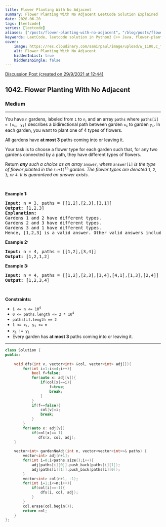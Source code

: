 ```yaml
---
title: Flower Planting With No Adjacent
summary: Flower Planting With No Adjacent LeetCode Solution Explained
date: 2020-06-20
tags: [leetcode]
series: [leetcode]
aliases: ["/posts/flower-planting-with-no-adjacent", "/blog/posts/flower-planting-with-no-adjacent", "/flower-planting-with-no-adjacent"]
keywords: LeetCode, leetcode solution in Python3 C++ Java, flower-planting-with-no-adjacent solution
cover:
    image: https://res.cloudinary.com/samirpaul/image/upload/w_1100,c_fit,co_rgb:FFFFFF,l_text:Arial_70_bold:Flower Planting With No Adjacent/problem-solving.webp
    alt: Flower Planting With No Adjacent
    hiddenInList: true
    hiddenInSingle: false
---
```



[Discussion Post (created on 29/9/2021 at 12:44)](https://leetcode.com/problems/flower-planting-with-no-adjacent/discuss/1546777/C%2B%2B-or-Easy-to-understand-or-DFS)  
<h2>1042. Flower Planting With No Adjacent</h2><h3>Medium</h3><hr><div><p>You have <code>n</code> gardens, labeled from <code>1</code> to <code>n</code>, and an array <code>paths</code> where <code>paths[i] = [x<sub>i</sub>, y<sub>i</sub>]</code> describes a bidirectional path between garden <code>x<sub>i</sub></code> to garden <code>y<sub>i</sub></code>. In each garden, you want to plant one of 4 types of flowers.</p>

<p>All gardens have <strong>at most 3</strong> paths coming into or leaving it.</p>

<p>Your task is to choose a flower type for each garden such that, for any two gardens connected by a path, they have different types of flowers.</p>

<p>Return <em><strong>any</strong> such a choice as an array </em><code>answer</code><em>, where </em><code>answer[i]</code><em> is the type of flower planted in the </em><code>(i+1)<sup>th</sup></code><em> garden. The flower types are denoted </em><code>1</code><em>, </em><code>2</code><em>, </em><code>3</code><em>, or </em><code>4</code><em>. It is guaranteed an answer exists.</em></p>

<p>&nbsp;</p>
<p><strong>Example 1:</strong></p>

<pre><strong>Input:</strong> n = 3, paths = [[1,2],[2,3],[3,1]]
<strong>Output:</strong> [1,2,3]
<strong>Explanation:</strong>
Gardens 1 and 2 have different types.
Gardens 2 and 3 have different types.
Gardens 3 and 1 have different types.
Hence, [1,2,3] is a valid answer. Other valid answers include [1,2,4], [1,4,2], and [3,2,1].
</pre>

<p><strong>Example 2:</strong></p>

<pre><strong>Input:</strong> n = 4, paths = [[1,2],[3,4]]
<strong>Output:</strong> [1,2,1,2]
</pre>

<p><strong>Example 3:</strong></p>

<pre><strong>Input:</strong> n = 4, paths = [[1,2],[2,3],[3,4],[4,1],[1,3],[2,4]]
<strong>Output:</strong> [1,2,3,4]
</pre>

<p>&nbsp;</p>
<p><strong>Constraints:</strong></p>

<ul>
	<li><code>1 &lt;= n &lt;= 10<sup>4</sup></code></li>
	<li><code>0 &lt;= paths.length &lt;= 2 * 10<sup>4</sup></code></li>
	<li><code>paths[i].length == 2</code></li>
	<li><code>1 &lt;= x<sub>i</sub>, y<sub>i</sub> &lt;= n</code></li>
	<li><code>x<sub>i</sub> != y<sub>i</sub></code></li>
	<li>Every garden has <strong>at most 3</strong> paths coming into or leaving it.</li>
</ul>
</div>

---




```cpp
class Solution {
public:
    
    void dfs(int v, vector<int> &col, vector<int> adj[]){
        for(int i=1;i<=4;i++){
            bool f=false;
            for(auto x: adj[v]){
                if(col[x]==i){
                    f=true;
                    break;
                }
            }
            if(f==false){
                col[v]=i;
                break;
            }
        }
        for(auto x: adj[v])
            if(col[x]==-1)
               dfs(x, col, adj);
    }
    
    vector<int> gardenNoAdj(int n, vector<vector<int>>& paths) {
        vector<int> adj[n+1];
        for(int i=0;i<paths.size();i++){
            adj[paths[i][0]].push_back(paths[i][1]);
            adj[paths[i][1]].push_back(paths[i][0]);
        }
        vector<int> col(n+1, -1);
        for(int i=1;i<=n;i++){
            if(col[i]==-1){
                dfs(i, col, adj);
            }
        }
        col.erase(col.begin());
        return col;
    }
};
```
